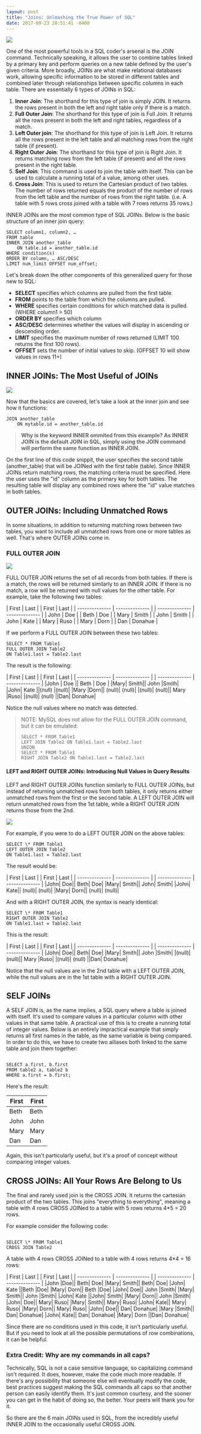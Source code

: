 ```yaml
---
layout: post
title: "Joins: Unleashing the True Power of SQL"
date: 2017-09-23 20:51:41 -0400
---
```


![](https://i.imgur.com/UspxGYd.jpg)

One of the most powerful tools in a SQL coder's arsenal is the JOIN command. Technically speaking, it allows the user to combine tables linked by a primary key and perform queries on a new table defined by the user's given criteria. More broadly, JOINs are what make relational databases work, allowing specific information to be stored in different tables and combined later through relationships between specific columns in each table. There are essentially 6 types of JOINs in SQL:

1. **Inner Join**: The shorthand for this type of join is simply JOIN. It returns the rows present in both the left and right table only if there is a match.
2. **Full Outer Join**: The shorthand for this type of join is Full Join. It returns all the rows present in both the left and right tables, regardless of a match.
3. **Left Outer join**: The shorthand for this type of join is Left Join. It returns all the rows present in the left table and all matching rows from the right table (if present).
4. **Right Outer Join**: The shorthand for this type of join is Right Join. It returns matching rows from the left table (if present) and all the rows present in the right table.
5. **Self Join**: This command is used to join the table with itself. This can be used to calculate a running total of a value, among other uses.
6. **Cross Join**: This is used to return the Cartesian product of two tables. The number of rows returned equals the product of the number of rows from the left table and the number of rows from the right table. (i.e. A table with 5 rows cross joined with a table with 7 rows returns 35 rows.)

INNER JOINs are the most common type of SQL JOINs. Below is the basic structure of an inner join query:

```
SELECT column1, column2, …
FROM table
INNER JOIN another_table
    ON table.id = another_table.id
WHERE condition(s)
ORDER BY column, … ASC/DESC
LIMIT num_limit OFFSET num_offset;
```

Let's break down the other components of this generalized query for those new to SQL:

- **SELECT** specifies which columns are pulled from the first table.
- **FROM** points to the table from which the columns are pulled.
- **WHERE** specifies certain conditions for which matched data is pulled. (WHERE column1 > 50)
- **ORDER BY** specifies which column
- **ASC/DESC** determines whether the values will display in ascending or descending order.
- **LIMIT** specifies the maximum number of rows returned (LIMIT 100 returns the first 100 rows).
- **OFFSET** sets the number of initial values to skip. (OFFSET 10 will show values in rows 11+)

## INNER JOINs: The Most Useful of JOINs

![](https://www.w3resource.com/w3r_images/sql-inner-join-set-image.gif)

Now that the basics are covered, let's take a look at the inner join and see how it functions:

```
JOIN another_table
    ON mytable.id = another_table.id
```

> **Why is the keyword INNER ommited from this example? As INNER JOIN is the default JOIN in SQL, simply using the JOIN command will perform the same function as INNER JOIN.**

On the first line of this code snippit, the user specifies the second table (another_table) that will be JOINed with the first table (table). Since INNER JOINs return matching rows, the matching criteria must be specified. Here the user uses the "id" column as the primary key for both tables. The resulting table will display any combined rows where the "id" value matches in both tables.

## OUTER JOINs: Including Unmatched Rows

In some situations, in addition to returning matching rows between two tables, you want to include all unmatched rows from one or more tables as well. That's where OUTER JOINs come in.

### FULL OUTER JOIN

![](https://i.imgur.com/KXFG0bG.png)

FULL OUTER JOIN returns the set of all records from both tables. If there is a match, the rows will be returned similarly to an INNER JOIN. If there is no match, a row will be returned with null values for the other table. For example, take the following two tables:

| First | Last | | First | Last |
| -------------- | -------------- | | -------------- | -------------- |
| John | Doe | | Beth | Doe |
| Mary | Smith | | John | Smith |
| John | Kate | | Mary | Ruso |
| Mary | Dorn | | Dan | Donahue |

If we perform a FULL OUTER JOIN between these two tables:

```
SELECT * FROM Table1
FULL OUTER JOIN Table2
ON Table1.last = Table2.last
```

The result is the following:

| First | Last | | First | Last |
| -------------- | -------------- | | -------------- | -------------- |
|John | Doe || Beth | Doe |
|Mary| Smith|| John |Smith|
|John| Kate ||(null) |(null)|
|Mary |Dorn|| (null)| (null)|
|(null)| (null)|| Mary |Ruso|
|(null)| (null) ||Dan| Donahue|

Notice the null values where no match was detected.

> NOTE: MySQL does not allow for the FULL OUTER JOIN command, but it can be emulated:
>
> ```
> SELECT * FROM Table1
> LEFT JOIN Table2 ON Table1.last = Table2.last
> UNION
> SELECT * FROM Table1
> RIGHT JOIN Table2 ON Table1.last = Table2.last
> ```

#### LEFT and RIGHT OUTER JOINs: Introducing Null Values in Query Results

LEFT and RIGHT OUTER JOINs function similarly to FULL OUTER JOINs, but instead of returning unmatched rows from both tables, it only returns either unmatched rows from the first or the second table. A LEFT OUTER JOIN will return unmatched rows from the 1st table, while a RIGHT OUTER JOIN returns those from the 2nd.

![](https://imgur.com/mxd76UL.png)

For example, if you were to do a LEFT OUTER JOIN on the above tables:

```
SELECT \* FROM Table1
LEFT OUTER JOIN Table2
ON Table1.last = Table2.last
```

The result would be:

| First | Last | | First | Last |
| -------------- | -------------- | | -------------- | -------------- |
|John| Doe|| Beth| Doe|
|Mary| Smith|| John| Smith|
|John| Kate|| (null)| (null)|
|Mary| Dorn|| (null)| (null)|

And with a RIGHT OUTER JOIN, the syntax is nearly identical:

```
SELECT \* FROM Table1
RIGHT OUTER JOIN Table2
ON Table1.last = Table2.last
```

This is the result:

| First | Last | | First | Last |
| -------------- | -------------- | | -------------- | -------------- |
|John| Doe|| Beth| Doe|
|Mary| Smith|| John |Smith|
|(null)| (null)|| Mary |Ruso|
|(null)| (null) ||Dan| Donahue|

Notice that the null values are in the 2nd table with a LEFT OUTER JOIN, while the null values are in the 1st table with a RIGHT OUTER JOIN.

## SELF JOINs

A SELF JOIN is, as the name implies, a SQL query where a table is joined with itself. It's used to compare values in a particular column with other values in that same table. A practical use of this is to create a running total of integer values. Below is an entirely impractical example that simply returns all first names in the table, as the same variable is being compared. In order to do this, we have to create two ailiases both linked to the same table and join them together:

```

SELECT a.first, b.first
FROM table2 a, table2 b
WHERE a.first = b.first;

```

Here's the result:

| First | First |
| ----- | ----- |
| Beth  | Beth  |
| John  | John  |
| Mary  | Mary  |
| Dan   | Dan   |

Again, this isn't particularly useful, but it's a proof of concept without comparing integer values.

## CROSS JOINs: All Your Rows Are Belong to Us

The final and rarely used join is the CROSS JOIN. It returns the cartesian product of the two tables. This joins "everything to everything", meaning a table with 4 rows CROSS JOINed to a table with 5 rows returns 4\*5 = 20 rows.

For example consider the following code:

```

SELECT \* FROM Table1
CROSS JOIN Table2

```

A table with 4 rows CROSS JOINed to a table with 4 rows returns 4\*4 = 16 rows:

| First | Last | | First | Last |
| -------------- | -------------- | | -------------- | -------------- |
|John |Doe|| Beth| Doe|
|Mary| Smith|| Beth| Doe|
|John| Kate ||Beth |Doe|
|Mary| Dorn|| Beth |Doe|
|John| Doe|| John |Smith|
|Mary| Smith|| John |Smith|
|John| Kate ||John| Smith|
|Mary| Dorn|| John |Smith|
|John| Doe|| Mary| Ruso|
|Mary| Smith|| Mary| Ruso|
|John| Kate|| Mary| Ruso|
|Mary| Dorn|| Mary| Ruso|
|John| Doe|| Dan| Donahue|
|Mary |Smith|| Dan| Donahue|
|John| Kate|| Dan| Donahue|
|Mary| Dorn ||Dan| Donahue|

Since there are no conditions used in this code, it isn't particularly useful. But if you need to look at all the possible permutations of row combinations, it can be helpful.

### Extra Credit: Why are my commands in all caps?

Technically, SQL is not a case sensitive language, so capitalizing command isn't required. It does, however, make the code much more readable. If there's any possibility that someone else will eventually modify the code, best practices suggest making the SQL commands all caps so that another person can easily identify them. It's just common courtesy, and the sooner you can get in the habit of doing so, the better. Your peers will thank you for it.

So there are the 6 main JOINs used in SQL, from the incredibly useful INNER JOIN to the occasionally useful CROSS JOIN.
